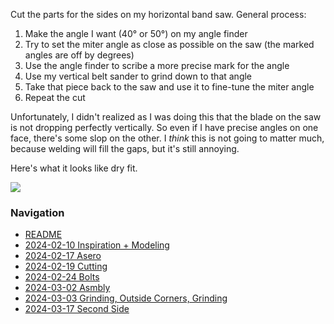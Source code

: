 Cut the parts for the sides on my horizontal band saw. General process:

1. Make the angle I want (40° or 50°) on my angle finder
2. Try to set the miter angle as close as possible on the saw (the marked angles are off by degrees)
3. Use the angle finder to scribe a more precise mark for the angle
4. Use my vertical belt sander to grind down to that angle
5. Take that piece back to the saw and use it to fine-tune the miter angle
6. Repeat the cut

Unfortunately, I didn't realized as I was doing this that the blade on the saw is not dropping perfectly vertically. So even if I have precise angles on one face, there's some slop on the other. I _think_ this is not going to matter much, because welding will fill the gaps, but it's still annoying.

Here's what it looks like dry fit.

![](https://live.staticflickr.com/65535/53568914915_8e392ef969_4k.jpg)


### Navigation
* [README](README.md)
* [2024-02-10 Inspiration + Modeling](2024-02-10%20Inspiration%20+%20Modeling.md)
* [2024-02-17 Asero](2024-02-17%20Asero.md)
* [2024-02-19 Cutting](2024-02-19%20Cutting.md)
* [2024-02-24 Bolts](2024-02-24%20Bolts.md)
* [2024-03-02 Asmbly](2024-03-02%20Asmbly.md)
* [2024-03-03 Grinding, Outside Corners, Grinding](2024-03-03%20Grinding,%20Outside%20Corners,%20Grinding.md)
* [2024-03-17 Second Side](2024-03-17%20Second%20Side.md)


